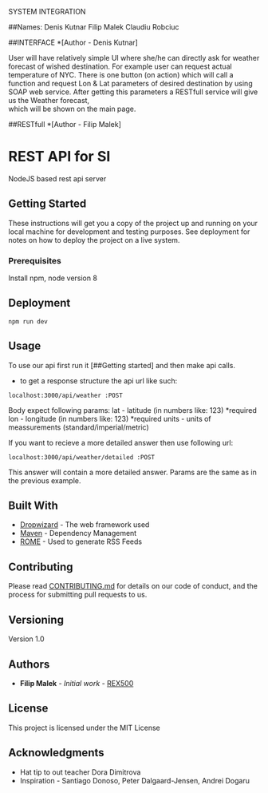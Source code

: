 SYSTEM INTEGRATION 

##Names:
    Denis Kutnar
    Filip Malek
    Claudiu Robciuc




##INTERFACE
*[Author - Denis Kutnar]

User will have relatively simple UI where she/he can directly ask for weather 
forecast of wished destination. For example user can request actual temperature
of NYC. 
There is one button (on action) which will call a function and request Lon & Lat 
parameters of desired destination by using SOAP web service. 
After getting this parameters a RESTfull service will give us the Weather forecast,  
which will be shown on the main page.

##RESTfull
*[Author - Filip Malek]

# REST API for SI

NodeJS based rest api server

## Getting Started

These instructions will get you a copy of the project up and running on your local machine for development and testing purposes. See deployment for notes on how to deploy the project on a live system.

### Prerequisites

Install npm, node version 8

## Deployment

```
npm run dev
```

## Usage

To use our api first run it [##Getting started] and then make api calls.
 - to get a response structure the api url like such:
  ```
  localhost:3000/api/weather :POST
  ```

  Body expect following params:
  lat - latitude (in numbers like: 123) *required
  lon - longitude (in numbers like: 123) *required
  units - units of meassurements (standard/imperial/metric)

  If you want to recieve a more detailed answer then use following url:

  ```
  localhost:3000/api/weather/detailed :POST
  ```

  This answer will contain a more detailed answer.
  Params are the same as in the previous example.
## Built With

* [Dropwizard](http://www.dropwizard.io/1.0.2/docs/) - The web framework used
* [Maven](https://maven.apache.org/) - Dependency Management
* [ROME](https://rometools.github.io/rome/) - Used to generate RSS Feeds

## Contributing

Please read [CONTRIBUTING.md](https://gist.github.com/PurpleBooth/b24679402957c63ec426) for details on our code of conduct, and the process for submitting pull requests to us.

## Versioning

Version 1.0

## Authors

* **Filip Malek** - *Initial work* - [REX500](https://github.com/REX500)

## License

This project is licensed under the MIT License

## Acknowledgments

* Hat tip to out teacher Dora Dimitrova
* Inspiration - Santiago Donoso, Peter Dalgaard-Jensen, Andrei Dogaru









